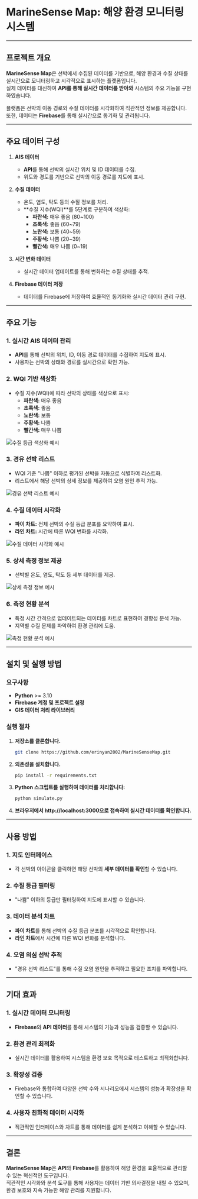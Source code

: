 # **MarineSense Map: 해양 환경 모니터링 시스템**

---

## **프로젝트 개요**

**MarineSense Map**은 선박에서 수집된 데이터를 기반으로, 해양 환경과 수질 상태를 실시간으로 모니터링하고 시각적으로 표시하는 플랫폼입니다.  
실제 데이터를 대신하여 **API를 통해 실시간 데이터를 받아와** 시스템의 주요 기능을 구현하였습니다.  

플랫폼은 선박의 이동 경로와 수질 데이터를 시각화하여 직관적인 정보를 제공합니다. 또한, 데이터는 **Firebase**를 통해 실시간으로 동기화 및 관리됩니다.

---

## **주요 데이터 구성**

1. **AIS 데이터**
   - **API**를 통해 선박의 실시간 위치 및 ID 데이터를 수집.
   - 위도와 경도를 기반으로 선박의 이동 경로를 지도에 표시.

2. **수질 데이터**
   - 온도, 염도, 탁도 등의 수질 정보를 처리.
   - **수질 지수(WQI)**를 5단계로 구분하여 색상화:
     - **파란색:** 매우 좋음 (80~100)
     - **초록색:** 좋음 (60~79)
     - **노란색:** 보통 (40~59)
     - **주황색:** 나쁨 (20~39)
     - **빨간색:** 매우 나쁨 (0~19)

3. **시간 변화 데이터**
   - 실시간 데이터 업데이트를 통해 변화하는 수질 상태를 추적.

4. **Firebase 데이터 저장**
   - 데이터를 Firebase에 저장하여 효율적인 동기화와 실시간 데이터 관리 구현.

---

## **주요 기능**

### **1. 실시간 AIS 데이터 관리**
- **API**를 통해 선박의 위치, ID, 이동 경로 데이터를 수집하여 지도에 표시.
- 사용자는 선박의 상태와 경로를 실시간으로 확인 가능.

### **2. WQI 기반 색상화**
- 수질 지수(WQI)에 따라 선박의 상태를 색상으로 표시:
  - **파란색:** 매우 좋음  
  - **초록색:** 좋음  
  - **노란색:** 보통  
  - **주황색:** 나쁨  
  - **빨간색:** 매우 나쁨  

![수질 등급 색상화 예시](https://github.com/user-attachments/assets/3d9fc08a-80b6-4b31-827a-74f962c43b61)

### **3. 경유 선박 리스트**
- WQI 기준 "나쁨" 이하로 평가된 선박을 자동으로 식별하여 리스트화.
- 리스트에서 해당 선박의 상세 정보를 제공하여 오염 원인 추적 가능.

![경유 선박 리스트 예시](https://github.com/user-attachments/assets/90a159be-4f48-4389-9662-d81879b29eb0)

### **4. 수질 데이터 시각화**
- **파이 차트:** 전체 선박의 수질 등급 분포를 요약하여 표시.
- **라인 차트:** 시간에 따른 WQI 변화를 시각화.

![수질 데이터 시각화 예시](https://github.com/user-attachments/assets/a37db440-0824-43a2-a55d-c8d950c8b01d)

### **5. 상세 측정 정보 제공**
- 선박별 온도, 염도, 탁도 등 세부 데이터를 제공.

![상세 측정 정보 예시](https://github.com/user-attachments/assets/7e48fc32-ed0b-415e-91d3-ce281a19a288)

### **6. 측정 현황 분석**
- 특정 시간 간격으로 업데이트되는 데이터를 차트로 표현하여 경향성 분석 가능.
- 지역별 수질 문제를 파악하여 환경 관리에 도움.

![측정 현황 분석 예시](https://github.com/user-attachments/assets/ab509d3d-de39-4067-8ef2-86045ff8bd15)

---

## **설치 및 실행 방법**

### **요구사항**
- **Python** >= 3.10
- **Firebase 계정 및 프로젝트 설정**
- **GIS 데이터 처리 라이브러리**

### **실행 절차**
1. **저장소를 클론합니다.**
   ```bash
   git clone https://github.com/erinyan2002/MarineSenseMap.git

   
2. **의존성을 설치합니다.**
   ```bash
   pip install -r requirements.txt


3. **Python 스크립트를 실행하여 데이터를 처리합니다:**
   ```bash
   python simulate.py
   
4. **브라우저에서 **http://localhost:3000**으로 접속하여 실시간 데이터를 확인합니다.**

---

## **사용 방법**


### **1. 지도 인터페이스**
- 각 선박의 아이콘을 클릭하면 해당 선박의 **세부 데이터를 확인**할 수 있습니다.

### **2. 수질 등급 필터링**
- "나쁨" 이하의 등급만 필터링하여 지도에 표시할 수 있습니다.

### **3. 데이터 분석 차트**
- **파이 차트**를 통해 선박의 수질 등급 분포를 시각적으로 확인합니다.
- **라인 차트**에서 시간에 따른 WQI 변화를 분석합니다.

### **4. 오염 의심 선박 추적**
- "경유 선박 리스트"를 통해 수질 오염 원인을 추적하고 필요한 조치를 파악합니다.

---

## **기대 효과**

### **1. 실시간 데이터 모니터링**
- **Firebase**와 **API 데이터**를 통해 시스템의 기능과 성능을 검증할 수 있습니다.

### **2. 환경 관리 최적화**
- 실시간 데이터를 활용하여 시스템을 환경 보호 목적으로 테스트하고 최적화합니다.

### **3. 확장성 검증**
- Firebase와 통합하여 다양한 선박 수와 시나리오에서 시스템의 성능과 확장성을 확인할 수 있습니다.

### **4. 사용자 친화적 데이터 시각화**
- 직관적인 인터페이스와 차트를 통해 데이터를 쉽게 분석하고 이해할 수 있습니다.

---

## **결론**

**MarineSense Map**은 **API**와 **Firebase**를 활용하여 해양 환경을 효율적으로 관리할 수 있는 혁신적인 도구입니다.  
직관적인 시각화와 분석 도구를 통해 사용자는 데이터 기반 의사결정을 내릴 수 있으며, 환경 보호와 지속 가능한 해양 관리를 지원합니다.





